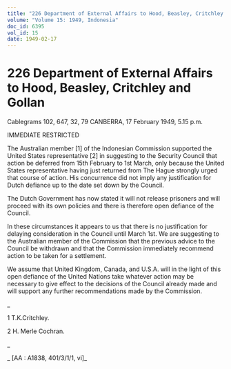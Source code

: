 ```yaml
---
title: "226 Department of External Affairs to Hood, Beasley, Critchley and Gollan"
volume: "Volume 15: 1949, Indonesia"
doc_id: 6395
vol_id: 15
date: 1949-02-17
---
```


# 226 Department of External Affairs to Hood, Beasley, Critchley and Gollan

Cablegrams 102, 647, 32, 79 CANBERRA, 17 February 1949, 5.15 p.m.

IMMEDIATE RESTRICTED

The Australian member [1] of the Indonesian Commission supported the United States representative [2] in suggesting to the Security Council that action be deferred from 15th February to 1st March, only because the United States representative having just returned from The Hague strongly urged that course of action. His concurrence did not imply any justification for Dutch defiance up to the date set down by the Council.

The Dutch Government has now stated it will not release prisoners and will proceed with its own policies and there is therefore open defiance of the Council.

In these circumstances it appears to us that there is no justification for delaying consideration in the Council until March 1st. We are suggesting to the Australian member of the Commission that the previous advice to the Council be withdrawn and that the Commission immediately recommend action to be taken for a settlement.

We assume that United Kingdom, Canada, and U.S.A. will in the light of this open defiance of the United Nations take whatever action may be necessary to give effect to the decisions of the Council already made and will support any further recommendations made by the Commission.

_

1 T.K.Critchley.

2 H. Merle Cochran.

_

_ [AA : A1838, 401/3/1/1, vi]_
